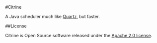 #Citrine

A Java scheduler much like [Quartz](https://www.quartz-scheduler.org), but faster.

##License

Citrine is Open Source software released under the [Apache 2.0 license](http://www.apache.org/licenses/LICENSE-2.0.html).
